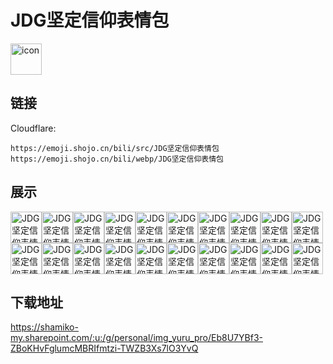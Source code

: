 # JDG坚定信仰表情包
<img src="https://emoji.shojo.cn/bili/src/JDG坚定信仰表情包/icon.png" width="50" height="50" alt="icon">

## 链接
Cloudflare:
```
https://emoji.shojo.cn/bili/src/JDG坚定信仰表情包
https://emoji.shojo.cn/bili/webp/JDG坚定信仰表情包
```
## 展示
<img src="https://emoji.shojo.cn/bili/src/JDG坚定信仰表情包/JDG坚定信仰表情包-JDG.png" width="50" height="50" alt="JDG坚定信仰表情包-JDG"><img src="https://emoji.shojo.cn/bili/src/JDG坚定信仰表情包/JDG坚定信仰表情包-犯困.png" width="50" height="50" alt="JDG坚定信仰表情包-犯困"><img src="https://emoji.shojo.cn/bili/src/JDG坚定信仰表情包/JDG坚定信仰表情包-坚定你相信.png" width="50" height="50" alt="JDG坚定信仰表情包-坚定你相信"><img src="https://emoji.shojo.cn/bili/src/JDG坚定信仰表情包/JDG坚定信仰表情包-安静.png" width="50" height="50" alt="JDG坚定信仰表情包-安静"><img src="https://emoji.shojo.cn/bili/src/JDG坚定信仰表情包/JDG坚定信仰表情包-切拜.png" width="50" height="50" alt="JDG坚定信仰表情包-切拜"><img src="https://emoji.shojo.cn/bili/src/JDG坚定信仰表情包/JDG坚定信仰表情包-不敢相信.png" width="50" height="50" alt="JDG坚定信仰表情包-不敢相信"><img src="https://emoji.shojo.cn/bili/src/JDG坚定信仰表情包/JDG坚定信仰表情包-冲呀.png" width="50" height="50" alt="JDG坚定信仰表情包-冲呀"><img src="https://emoji.shojo.cn/bili/src/JDG坚定信仰表情包/JDG坚定信仰表情包-emo.png" width="50" height="50" alt="JDG坚定信仰表情包-emo"><img src="https://emoji.shojo.cn/bili/src/JDG坚定信仰表情包/JDG坚定信仰表情包-干饭.png" width="50" height="50" alt="JDG坚定信仰表情包-干饭"><img src="https://emoji.shojo.cn/bili/src/JDG坚定信仰表情包/JDG坚定信仰表情包-尴尬.png" width="50" height="50" alt="JDG坚定信仰表情包-尴尬"><img src="https://emoji.shojo.cn/bili/src/JDG坚定信仰表情包/JDG坚定信仰表情包-鼓掌.png" width="50" height="50" alt="JDG坚定信仰表情包-鼓掌"><img src="https://emoji.shojo.cn/bili/src/JDG坚定信仰表情包/JDG坚定信仰表情包-OKOK.png" width="50" height="50" alt="JDG坚定信仰表情包-OKOK"><img src="https://emoji.shojo.cn/bili/src/JDG坚定信仰表情包/JDG坚定信仰表情包-人呢.png" width="50" height="50" alt="JDG坚定信仰表情包-人呢"><img src="https://emoji.shojo.cn/bili/src/JDG坚定信仰表情包/JDG坚定信仰表情包-闪现.png" width="50" height="50" alt="JDG坚定信仰表情包-闪现"><img src="https://emoji.shojo.cn/bili/src/JDG坚定信仰表情包/JDG坚定信仰表情包-同意.png" width="50" height="50" alt="JDG坚定信仰表情包-同意"><img src="https://emoji.shojo.cn/bili/src/JDG坚定信仰表情包/JDG坚定信仰表情包-吓傻了.png" width="50" height="50" alt="JDG坚定信仰表情包-吓傻了"><img src="https://emoji.shojo.cn/bili/src/JDG坚定信仰表情包/JDG坚定信仰表情包-相信.png" width="50" height="50" alt="JDG坚定信仰表情包-相信"><img src="https://emoji.shojo.cn/bili/src/JDG坚定信仰表情包/JDG坚定信仰表情包-糟糕.png" width="50" height="50" alt="JDG坚定信仰表情包-糟糕"><img src="https://emoji.shojo.cn/bili/src/JDG坚定信仰表情包/JDG坚定信仰表情包-震惊.png" width="50" height="50" alt="JDG坚定信仰表情包-震惊"><img src="https://emoji.shojo.cn/bili/src/JDG坚定信仰表情包/JDG坚定信仰表情包-走位.png" width="50" height="50" alt="JDG坚定信仰表情包-走位">

## 下载地址

https://shamiko-my.sharepoint.com/:u:/g/personal/img_yuru_pro/Eb8U7YBf3-ZBoKHvFglumcMBRIfmtzi-TWZB3Xs7lO3YvQ